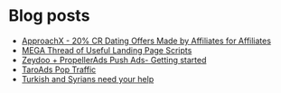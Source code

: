 # Blog posts
<!-- BLOG-POST-LIST:START -->
- [ApproachX - 20% CR Dating Offers Made by Affiliates for Affiliates](https://afflift.com/f/threads/approachx-20-cr-dating-offers-made-by-affiliates-for-affiliates.9381/)
- [MEGA Thread of Useful Landing Page Scripts](https://afflift.com/f/threads/mega-thread-of-useful-landing-page-scripts.2595/)
- [Zeydoo + PropellerAds Push Ads- Getting started](https://afflift.com/f/threads/zeydoo-propellerads-push-ads-getting-started.10385/)
- [TaroAds Pop Traffic](https://afflift.com/f/threads/taroads-pop-traffic.10394/)
- [Turkish and Syrians need your help](https://afflift.com/f/threads/turkish-and-syrians-need-your-help.10376/)
<!-- BLOG-POST-LIST:END -->
